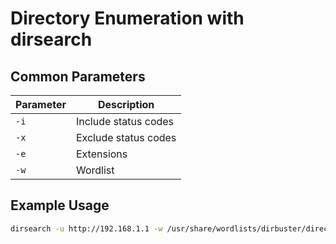 # Directory Enumeration with dirsearch

## Common Parameters

| **Parameter** | **Description** |
| --- | --- |
| `-i` | Include status codes |
| `-x` | Exclude status codes |
| `-e` | Extensions |
| `-w` | Wordlist |

## Example Usage

```bash
dirsearch -u http://192.168.1.1 -w /usr/share/wordlists/dirbuster/directory-list-lowercase-2.3-medium.txt -e php,txt,zip -i 200 -x 400
